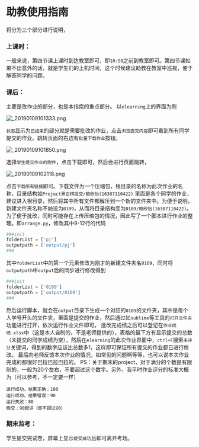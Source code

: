 # 助教使用指南
将分为三个部分进行说明，
### 上课时：
一般来说，第四节课上课时到达教室即可，即`10:50`之前到教室即可。第四节课如果不出意外的话，就是学生们的上机时间，这个时候建议助教在教室中巡视，便于解答同学的问题。
### 课后：
主要是改作业的部分，也是本指南的重点部分。
以`elearning`上的界面为例 


![_20190109101333.png](https://img.ztzl.moe/images/2019/01/08/_20190109101333.png)


`状态`显示为`已结束`的部分就是需要批改的作业，点击`浏览提交内容`即可看到所有同学提交的作业。跳转页面的右边有`批量下载作业`按钮。


![_20190109101850.png](https://img.ztzl.moe/images/2019/01/08/_20190109101850.png)


选择`学生提交作业的附件`，点击下载即可，然后会进行页面跳转，


![_20190109102118.png](https://img.ztzl.moe/images/2019/01/08/_20190109102118.png)


点击`下载所有链接`即可。下载文件为一个压缩包，根目录的名称为此次作业的名称，目录结构如`Project黑白棋提交/鲍欣怡(16307110422)`
里面是各个同学的作业，建议进入根目录，然后将其中所有文件都解压到一个新的文件夹中。为便于说明，新建文件夹名称不妨设为`0109`，从而将目录结构变为`0109/鲍欣怡(16307110422)`。
为了便于批改，同时可能存在上传压缩包的情况，因此写了一个脚本进行作业的整理。即`arrange.py`，修改其中9-12行的代码
```python
###init
folderList = ['pj']
outputpath = ['output/pj']
###
```
其中`folderList`中的第一个元素修改为刚才的新建文件夹名`0109`，同时将`outputpath`中`output`后的同步进行修改得到
```python
###init
folderList = ['0109']
outputpath = ['output/0109']
###
```
然后运行脚本，就会在`output`目录下生成一个对应的`0109`的文件夹，其中是每个人学号开头的文件夹，里面是提交的作业，然后通过如`sublime`等工具的`打开文件夹`功能进行打开，依次运行作业文件即可。
批改完成绩之后可以登记在`作业成绩.xlsx`中（这是本人自制的，不是老师提供的），表格的最下方有显示提交的总数（未提交的同学成绩为空），然后在`elearning`的此次作业界面中，`ctrl+F`搜索`未评分`关键词，得到的数字应该比总数多1，这样即可保证所有提交的作业都已进行修改。
最后向老师反馈本次作业的情况，如常见的问题啊等等，也可以说本次作业完成的都很好巴拉巴拉巴拉的。
PS：关于期末的project，对于满分的个数是有限制的，一般为20个左右，不要超过这个数字。另外，我平时作业评分的标准大概为（可以参考，不一定要一样）
```text
运行成功，结果正确：100
运行成功，结果错误：90
运行失败：80
晚交：90起评（即不超过90）
```
### 期末监考：
学生提交完试卷，屏幕上显示`提交成功`后即可离开考场。
